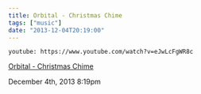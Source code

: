 ```yaml
---
title: Orbital - Christmas Chime
tags: ["music"]
date: "2013-12-04T20:19:00"
---
```


`youtube: https://www.youtube.com/watch?v=eJwLcFgWR8c`

[Orbital - Christmas Chime](https://www.youtube.com/watch?v=eJwLcFgWR8c)

December 4th, 2013 8:19pm
